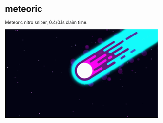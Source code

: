 # meteoric
Meteoric nitro sniper, 0.4/0.1s claim time.

<img src="meteoric.gif" alt="meteoric" width="500"/>
